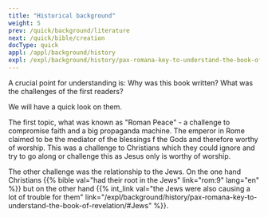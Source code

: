 ```yaml
---
title: "Historical background"
weight: 5
prev: /quick/background/literature
next: /quick/bible/creation
docType: quick
appl: /appl/background/history
expl: /expl/background/history/pax-romana-key-to-understand-the-book-of-revelation
---
```


A crucial point for understanding is: Why was this book written? What was the challenges of the first readers?

We will have a quick look on them. 

The first topic, what was known as "Roman Peace" - a challenge to compromise faith and a big propaganda machine. The emperor in Rome claimed to be the mediator of the blessings f the Gods and therefore worthy of worship. 
This was a challenge to Christians which they could ignore and try to go along or challenge this as Jesus only is worthy of worship.

The other challenge was the relationship to the Jews. On the one hand Christians {{% bible val="had their root in the Jews" link="rom:9" lang="en" %}} but on the other hand {{% int_link val="the Jews were also causing a lot of trouble for them" link="/expl/background/history/pax-romana-key-to-understand-the-book-of-revelation/#Jews" %}}.
